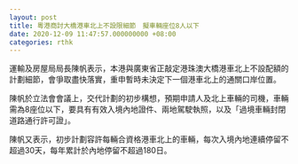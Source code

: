 ```yaml
---
layout: post
title: 粵港商討大橋港車北上不設限細節　擬車輛座位8人以下
date: 2020-12-09 11:47:57.000000000 +08:00
categories: rthk
---
```


運輸及房屋局局長陳帆表示，本港與廣東省正敲定港珠澳大橋港車北上不設配額的計劃細節，會爭取盡快落實，重申暫時未決定下一個港車北上的通關口岸位置。

陳帆於立法會會議上，交代計劃的初步構想，預期申請人及北上車輛的司機，車輛需為8座位以下，要具有有效入境內地證件、兩地駕駛執照，以及「過境車輛封閉道路通行許可證」。

陳帆又表示，初步計劃容許每輛合資格港車北上的車輛，每次入境內地連續停留不超過30天，每年累計於內地停留不超過180日。

